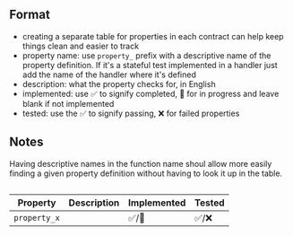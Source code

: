## Format
- creating a separate table for properties in each contract can help keep things clean and easier to track
- property name: use `property_` prefix with a descriptive name of the property definition. If it's a stateful test implemented in a handler just add the name of the handler where it's defined
- description: what the property checks for, in English
- implemented: use ✅ to signify completed, 🚧 for in progress and leave blank if not implemented
- tested: use the ✅ to signify passing, ❌ for failed properties

## Notes
Having descriptive names in the function name shoul allow more easily finding a given property definition without having to look it up in the table.

## <ContractName>
| Property | Description | Implemented | Tested |
| --- | --- | --- | --- |
| `property_x` | <property description in plain English> | ✅/🚧 | ✅/❌ |